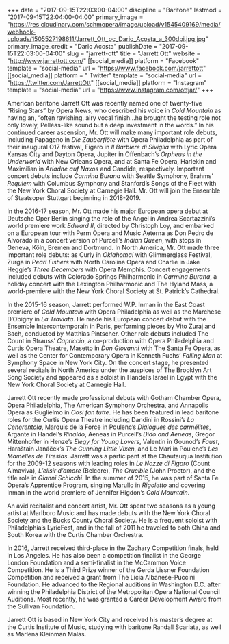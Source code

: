 +++
date = "2017-09-15T22:03:00-04:00"
discipline = "Baritone"
lastmod = "2017-09-15T22:04:00-04:00"
primary_image = "https://res.cloudinary.com/schmopera/image/upload/v1545409169/media/webhook-uploads/1505527198611/Jarrett_Ott_pc_Dario_Acosta_a_300dpi.jpg.jpg"
primary_image_credit = "Dario Acosta"
publishDate = "2017-09-15T22:03:00-04:00"
slug = "jarrett-ott"
title = "Jarrett Ott"
website = "http://www.jarrettott.com/"
[[social_media]]
platform = "Facebook"
template = "social-media"
url = "https://www.facebook.com/jarrettott"
[[social_media]]
platform = " Twitter"
template = "social-media"
url = "https://twitter.com/JarrettOtt"
[[social_media]]
platform = "Instagram"
template = "social-media"
url = "https://www.instagram.com/ottjar/"
+++

American baritone Jarrett Ott was recently named one of twenty-five “Rising Stars” by Opera News, who described his voice in *Cold Mountain* as having an, “often ravishing, airy vocal finish...he brought the testing role not only lovely, Pelléas-like sound but a deep investment in the words.” In his continued career ascension, Mr. Ott will make many important role debuts, including Papageno in *Die Zauberflöte* with Opera Philadelphia as part of their inaugural O17 festival, Figaro in *Il Barbiere di Siviglia* with Lyric Opera Kansas City and Dayton Opera, Jupiter in Offenbach’s *Orpheus in the Underworld* with New Orleans Opera, and at Santa Fe Opera, Harlekin and Maximilian in *Ariadne auf Naxos* and Candide, respectively. Important concert debuts include *Carmina Burana* with Seattle Symphony, Brahms’ *Requiem* with Columbus Symphony and Stanford’s Songs of the Fleet with the New York Choral Society at Carnegie Hall. Mr. Ott will join the Ensemble of Staatsoper Stuttgart beginning in 2018-2019. 

In the 2016-17 season, Mr. Ott made his major European opera debut at Deutsche Oper Berlin singing the role of the Angel in Andrea Scartazzini’s world premiere work *Edward II*, directed by Christoph Loy, and embarked on a European tour with Perm Opera and Music Aeterna as Don Pedro de Alvorado in a concert version of Purcell’s *Indian Queen*, with stops in Geneva, Köln, Bremen and Dortmund. In North America, Mr. Ott made three important role debuts: as Curly in *Oklahoma!* with Glimmerglass Festival, Zurga in *Pearl Fishers* with North Carolina Opera and Charlie in Jake Heggie’s *Three Decembers* with Opera Memphis. Concert engagements included debuts with Colorado Springs Philharmonic in *Carmina Burana*, a holiday concert with the Lexington Philharmonic and The Hyland Mass, a world-premiere with the New York Choral Society at St. Patrick’s Cathedral. 

In the 2015-16 season, Jarrett performed W.P. Inman in the East Coast premiere of *Cold Mountain* with Opera Philadelphia as well as the Marchese D’Obigny in *La Traviata*. He made his European concert debut with the Ensemble Intercontemporain in Paris, performing pieces by Vito Zuraj and Bach, conducted by Matthias Pintscher. Other role debuts included The Count in Strauss’ *Capriccio*, a co-production with Opera Philadelphia and Curtis Opera Theatre, Masetto in *Don Giovanni* with The Santa Fe Opera, as well as the Center for Contemporary Opera in Kenneth Fuchs’ *Falling Man* at Symphony Space in New York City. On the concert stage, he presented several recitals in North America under the auspices of The Brooklyn Art Song Society and appeared as a soloist in Handel’s Israel in Egypt with the New York Choral Society at Carnegie Hall. 

Jarrett Ott recently made professional debuts with Gotham Chamber Opera, Opera Philadelphia, The American Symphony Orchestra, and Annapolis Opera as Guglielmo in *Così fan tutte*. He has been featured in lead baritone roles for the Curtis Opera Theatre including Dandini in Rossini’s *La Cenerentola*, Marquis de la Force in Poulenc’s *Dialogues des carmélites*, Argante in Handel’s *Rinaldo*, Aeneas in Purcell’s *Dido and Aeneas*, Gregor Mittenhoffer in Henze’s *Elegy for Young Lovers*, Valentin in Gounod’s *Faust*, Haraštain Janáček’s *The Cunning Little Vixen*, and Le Mari in Poulenc’s *Les Mamelles de Tiresias*. Jarrett was a participant at the Chautauqua Institution for the 2009-12 seasons with leading roles in *Le Nozze di Figaro* (Count Almaviva), *L’elisir d’amore* (Belcore), *The Crucible* (John Proctor), and the title role in *Gianni Schicchi*. In the summer of 2015, he was part of Santa Fe Opera’s Apprentice Program, singing Marullo in *Rigoletto* and covering Inman in the world premiere of Jennifer Higdon’s *Cold Mountain*. 

An avid recitalist and concert artist, Mr. Ott spent two seasons as a young artist at Marlboro Music and has made debuts with the New York Choral Society and the Bucks County Choral Society. He is a frequent soloist with Philadelphia’s LyricFest, and in the fall of 2011 he traveled to both China and South Korea with the Curtis Chamber Orchestra. 

In 2016, Jarrett received third-place in the Zachary Competition finals, held in Los Angeles. He has also been a competition finalist in the George London Foundation and a semi-finalist in the McCammon Voice Competition.  He is a Third Prize winner of the Gerda Lissner Foundation Competition and received a grant from The Licia Albanese-Puccini Foundation. He advanced to the Regional auditions in Washington D.C. after winning the Philadelphia District of the Metropolitan Opera National Council Auditions. Most recently, he was granted a Career Development Award from the Sullivan Foundation. 

Jarrett Ott is based in New York City and received his master’s degree at the Curtis Institute of Music, studying with baritone Randall Scarlata, as well as Marlena Kleinman Malas.

